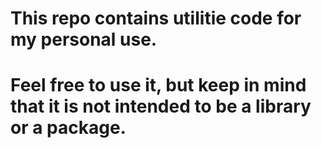 # This repo contains utilitie code for my personal use.
# Feel free to use it, but keep in mind that it is not intended to be a library or a package.